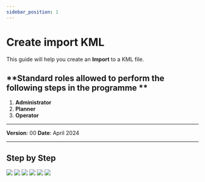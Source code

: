 ```yaml
---
sidebar_position: 1
---
```


# Create import KML

This guide will help you create an **Import** to a KML file.

## **Standard roles allowed to perform the following steps in the programme **

1.	**Administrator**
2.	**Planner**
3.	**Operator**

------------

**Version**: 00
**Date**: April 2024

------------
## **Step by Step**

![](/img/15.Imports/Imports2.png)
![](/img/15.Imports/Imports3.png)
![](/img/15.Imports/Imports4.png)
![](/img/15.Imports/Imports5.png)
![](/img/15.Imports/Imports6.png)
![](/img/15.Imports/Imports7.png)

